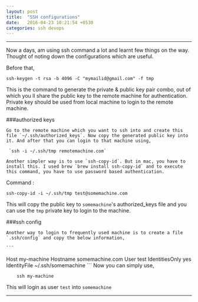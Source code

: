 ```yaml
---
layout: post
title:  "SSH configurations"
date:   2016-04-23 10:21:54 +0530
categories: ssh devops
---
```


---
Now a days, am using ssh command a lot and learnt few things on the way. Thought of noting down the configurations which are useful.

Before that,

`ssh-keygen -t rsa -b 4096 -C "mymailid@gmail.com" -f tmp`

This is the command to generate the private & public key pair combo, out of which you ll share the public key to the remote machine for authentication. Private key should be used from local machine to login to the remote machine.

###authorized keys

	Go to the remote machine which you want to ssh into and create this file `~/.ssh/authorized_keys`. Now copy the generated public key into it. And after that you can login to that machine using,

	 `ssh -i ~/.ssh/tmp remotemachine.com`

	Another simpler way is to use `ssh-copy-id`. But in mac, you have to install this. I used brew `brew install ssh-copy-id` and to execute this command, you have to use password based authentication.

Command :

 `ssh-copy-id -i ~/.ssh/tmp test@somemachine.com`

  This will copy the public key to `somemachine`'s authorized_keys file and you can use the `tmp` private key to login to the machine.

###ssh config

	Another way to login to frequently used machine is to create a file `.ssh/config` and copy the below information,

	```
Host my-machine
           Hostname somemachine.com
           User test
           IdentitiesOnly yes
           IdentityFile ~/.ssh/somemachine
	```
Now you can simply use,

		ssh my-machine

This will login as user `test` into `somemachine`

---
